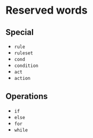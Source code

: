 # Reserved words
## Special
- `rule`
- `ruleset`
- `cond`
- `condition`
- `act`
- `action`

## Operations
- `if`
- `else`
- `for`
- `while`

